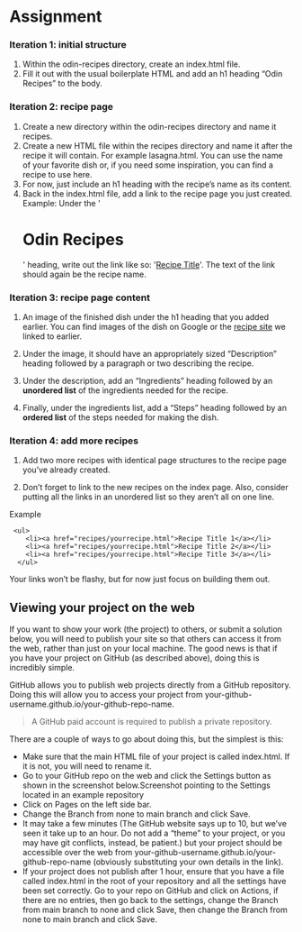 # Assignment

### Iteration 1: initial structure

1. Within the odin-recipes directory, create an index.html file.
2. Fill it out with the usual boilerplate HTML and add an h1 heading “Odin Recipes” to the body.

### Iteration 2: recipe page

1. Create a new directory within the odin-recipes directory and name it recipes.
2. Create a new HTML file within the recipes directory and name it after the recipe it will contain. For example lasagna.html. You can use the name of your favorite dish or, if you need some inspiration, you can find a recipe to use here.
3. For now, just include an h1 heading with the recipe’s name as its content.
4. Back in the index.html file, add a link to the recipe page you just created. Example: Under the '<h1>Odin Recipes</h1>' heading, write out the link like so: '<a href="recipes/recipename.html">Recipe Title</a>'. The text of the link should again be the recipe name.

### Iteration 3: recipe page content

1. An image of the finished dish under the h1 heading that you added earlier. You can find images of the dish on Google or the [recipe site](https://www.allrecipes.com/) we linked to earlier.

2. Under the image, it should have an appropriately sized “Description” heading followed by a paragraph or two describing the recipe.

3. Under the description, add an “Ingredients” heading followed by an **unordered list** of the ingredients needed for the recipe.

4. Finally, under the ingredients list, add a “Steps” heading followed by an **ordered list** of the steps needed for making the dish.

### Iteration 4: add more recipes

1. Add two more recipes with identical page structures to the recipe page you’ve already created.

2. Don’t forget to link to the new recipes on the index page. Also, consider putting all the links in an unordered list so they aren’t all on one line.


Example

```
 <ul>
    <li><a href="recipes/yourrecipe.html">Recipe Title 1</a></li>
    <li><a href="recipes/yourrecipe.html">Recipe Title 2</a></li>
    <li><a href="recipes/yourrecipe.html">Recipe Title 3</a></li>
  </ul>
```

Your links won’t be flashy, but for now just focus on building them out.


## Viewing your project on the web
If you want to show your work (the project) to others, or submit a solution below, you will need to publish your site so that others can access it from the web, rather than just on your local machine. The good news is that if you have your project on GitHub (as described above), doing this is incredibly simple.

GitHub allows you to publish web projects directly from a GitHub repository. Doing this will allow you to access your project from your-github-username.github.io/your-github-repo-name.

> A GitHub paid account is required to publish a private repository.

There are a couple of ways to go about doing this, but the simplest is this:

- Make sure that the main HTML file of your project is called index.html. If it is not, you will need to rename it.
- Go to your GitHub repo on the web and click the Settings button as shown in the screenshot below.Screenshot pointing to the Settings located in an example repository
- Click on Pages on the left side bar.
- Change the Branch from none to main branch and click Save.
- It may take a few minutes (The GitHub website says up to 10, but we’ve seen it take up to an hour. Do not add a “theme” to your project, or you may have git conflicts, instead, be patient.) but your project should be accessible over the web from your-github-username.github.io/your-github-repo-name (obviously substituting your own details in the link).
- If your project does not publish after 1 hour, ensure that you have a file called index.html in the root of your repository and all the settings have been set correctly. Go to your repo on GitHub and click on Actions, if there are no entries, then go back to the settings, change the Branch from main branch to none and click Save, then change the Branch from none to main branch and click Save.
